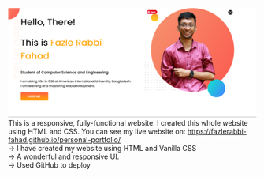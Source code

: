 <img src="Fazle-Rabbi-Fahad.png">
This is a responsive, fully-functional website. I created this whole website using HTML and CSS. You can see my live website on: <a href="https://fazlerabbi-fahad.github.io/personal-portfolio/">https://fazlerabbi-fahad.github.io/personal-portfolio/</a><br>
-> I have created my website using HTML and Vanilla CSS<br>
-> A wonderful and responsive UI.<br>
-> Used GitHub to deploy<br>
